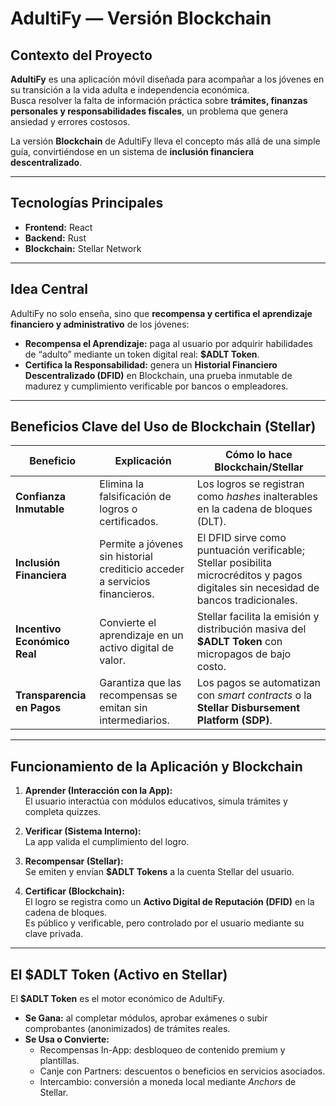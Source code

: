 # AdultiFy — Versión Blockchain


## Contexto del Proyecto

**AdultiFy** es una aplicación móvil diseñada para acompañar a los jóvenes en su transición a la vida adulta e independencia económica.  
Busca resolver la falta de información práctica sobre **trámites, finanzas personales y responsabilidades fiscales**, un problema que genera ansiedad y errores costosos.

La versión **Blockchain** de AdultiFy lleva el concepto más allá de una simple guía, convirtiéndose en un sistema de **inclusión financiera descentralizado**.

---

## Tecnologías Principales

- **Frontend:** React  
- **Backend:** Rust  
- **Blockchain:** Stellar Network  

---

## Idea Central

AdultiFy no solo enseña, sino que **recompensa y certifica el aprendizaje financiero y administrativo** de los jóvenes:

- **Recompensa el Aprendizaje:** paga al usuario por adquirir habilidades de “adulto” mediante un token digital real: **$ADLT Token**.  
- **Certifica la Responsabilidad:** genera un **Historial Financiero Descentralizado (DFID)** en Blockchain, una prueba inmutable de madurez y cumplimiento verificable por bancos o empleadores.

---

## Beneficios Clave del Uso de Blockchain (Stellar)

| **Beneficio** | **Explicación** | **Cómo lo hace Blockchain/Stellar** |
|----------------|----------------|-------------------------------------|
| **Confianza Inmutable** | Elimina la falsificación de logros o certificados. | Los logros se registran como *hashes* inalterables en la cadena de bloques (DLT). |
| **Inclusión Financiera** | Permite a jóvenes sin historial crediticio acceder a servicios financieros. | El DFID sirve como puntuación verificable; Stellar posibilita microcréditos y pagos digitales sin necesidad de bancos tradicionales. |
| **Incentivo Económico Real** | Convierte el aprendizaje en un activo digital de valor. | Stellar facilita la emisión y distribución masiva del **$ADLT Token** con micropagos de bajo costo. |
| **Transparencia en Pagos** | Garantiza que las recompensas se emitan sin intermediarios. | Los pagos se automatizan con *smart contracts* o la **Stellar Disbursement Platform (SDP)**. |

---

## Funcionamiento de la Aplicación y Blockchain

1. **Aprender (Interacción con la App):**  
   El usuario interactúa con módulos educativos, simula trámites y completa quizzes.

2. **Verificar (Sistema Interno):**  
   La app valida el cumplimiento del logro.

3. **Recompensar (Stellar):**  
   Se emiten y envían **$ADLT Tokens** a la cuenta Stellar del usuario.

4. **Certificar (Blockchain):**  
   El logro se registra como un **Activo Digital de Reputación (DFID)** en la cadena de bloques.  
   Es público y verificable, pero controlado por el usuario mediante su clave privada.

---

## El $ADLT Token (Activo en Stellar)

El **$ADLT Token** es el motor económico de AdultiFy.

- **Se Gana:** al completar módulos, aprobar exámenes o subir comprobantes (anonimizados) de trámites reales.  
- **Se Usa o Convierte:**  
  - Recompensas In-App: desbloqueo de contenido premium y plantillas.  
  - Canje con Partners: descuentos o beneficios en servicios asociados.  
  - Intercambio: conversión a moneda local mediante *Anchors* de Stellar.

